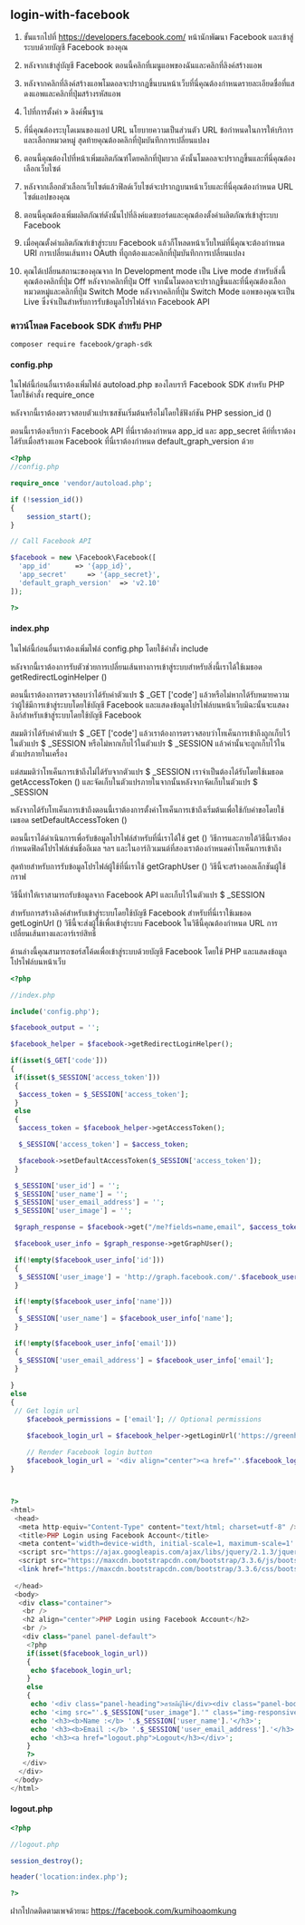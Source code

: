 ## login-with-facebook

1. ขั้นแรกไปที่ https://developers.facebook.com/ หน้านักพัฒนา Facebook และเข้าสู่ระบบด้วยบัญชี Facebook ของคุณ

2. หลังจากเข้าสู่บัญชี Facebook ตอนนี้คลิกที่เมนูแอพของฉันและคลิกที่ลิงค์สร้างแอพ

3. หลังจากคลิกที่ลิงค์สร้างแอพโมดอลจะปรากฏขึ้นบนหน้าเว็บที่นี่คุณต้องกำหนดรายละเอียดชื่อที่แสดงแอพและคลิกที่ปุ่มสร้างรหัสแอพ

4. ไปที่การตั้งค่า » ลิงค์พื้นฐาน

5. ที่นี่คุณต้องระบุโดเมนของแอป URL นโยบายความเป็นส่วนตัว URL ข้อกำหนดในการให้บริการและเลือกหมวดหมู่  สุดท้ายคุณต้องคลิกที่ปุ่มบันทึกการเปลี่ยนแปลง

6. ตอนนี้คุณต้องไปที่หน้าเพิ่มผลิตภัณฑ์โดยคลิกที่ปุ่มบวก  ดังนั้นโมดอลจะปรากฏขึ้นและที่นี่คุณต้องเลือกเว็บไซต์

7. หลังจากเลือกตัวเลือกเว็บไซต์แล้วฟิลด์เว็บไซต์จะปรากฏบนหน้าเว็บและที่นี่คุณต้องกำหนด URL ไซต์แอปของคุณ

8. ตอนนี้คุณต้องเพิ่มผลิตภัณฑ์ดังนั้นไปที่ลิงค์แดชบอร์ดและคุณต้องตั้งค่าผลิตภัณฑ์เข้าสู่ระบบ Facebook

9. เมื่อคุณตั้งค่าผลิตภัณฑ์เข้าสู่ระบบ Facebook แล้วก็โหลดหน้าเว็บใหม่ที่นี่คุณจะต้องกำหนด URI การเปลี่ยนเส้นทาง OAuth ที่ถูกต้องและคลิกที่ปุ่มบันทึกการเปลี่ยนแปลง

10. คุณได้เปลี่ยนสถานะของคุณจาก In Development mode เป็น Live mode สำหรับสิ่งนี้คุณต้องคลิกที่ปุ่ม Off หลังจากคลิกที่ปุ่ม Off จากนั้นโมดอลจะปรากฏขึ้นและที่นี่คุณต้องเลือกหมวดหมู่และคลิกที่ปุ่ม Switch Mode  หลังจากคลิกที่ปุ่ม Switch Mode แอพของคุณจะเป็น Live ซึ่งจำเป็นสำหรับการรับข้อมูลโปรไฟล์จาก Facebook API


### ดาวน์โหลด Facebook SDK สำหรับ PHP
```
composer require facebook/graph-sdk
```

#### config.php
ในไฟล์นี้ก่อนอื่นเราต้องเพิ่มไฟล์ autoload.php ของไลบรารี Facebook SDK สำหรับ PHP โดยใช้คำสั่ง require_once

หลังจากนี้เราต้องตรวจสอบตัวแปรเซสชันเริ่มต้นหรือไม่โดยใช้ฟังก์ชัน PHP session_id ()


ตอนนี้เราต้องเรียกว่า Facebook API ที่นี่เราต้องกำหนด app_id และ app_secret คีย์ที่เราต้องได้รับเมื่อสร้างแอพ Facebook  ที่นี่เราต้องกำหนด default_graph_version ด้วย

```php
<?php
//config.php

require_once 'vendor/autoload.php';

if (!session_id())
{
    session_start();
}

// Call Facebook API

$facebook = new \Facebook\Facebook([
  'app_id'      => '{app_id}',
  'app_secret'     => '{app_secret}',
  'default_graph_version'  => 'v2.10'
]);

?>
```

#### index.php

 ในไฟล์นี้ก่อนอื่นเราต้องเพิ่มไฟล์ config.php โดยใช้คำสั่ง include

 หลังจากนี้เราต้องการรับตัวช่วยการเปลี่ยนเส้นทางการเข้าสู่ระบบสำหรับสิ่งนี้เราได้ใช้เมธอด getRedirectLoginHelper ()

 ตอนนี้เราต้องการตรวจสอบว่าได้รับค่าตัวแปร $ _GET ['code'] แล้วหรือไม่หากได้รับหมายความว่าผู้ใช้มีการเข้าสู่ระบบโดยใช้บัญชี Facebook และแสดงข้อมูลโปรไฟล์บนหน้าเว็บมิฉะนั้นจะแสดงลิงก์สำหรับเข้าสู่ระบบโดยใช้บัญชี Facebook

 

 สมมติว่าได้รับค่าตัวแปร $ _GET ['code'] แล้วเราต้องการตรวจสอบว่าโทเค็นการเข้าถึงถูกเก็บไว้ในตัวแปร $ _SESSION หรือไม่หากเก็บไว้ในตัวแปร $ _SESSION แล้วค่านั้นจะถูกเก็บไว้ในตัวแปรภายในเครื่อง

 แต่สมมติว่าโทเค็นการเข้าถึงไม่ได้รับจากตัวแปร $ _SESSION เราจำเป็นต้องได้รับโดยใช้เมธอด getAccessToken () และจัดเก็บในตัวแปรภายในจากนั้นหลังจากจัดเก็บในตัวแปร $ _SESSION

 หลังจากได้รับโทเค็นการเข้าถึงตอนนี้เราต้องการตั้งค่าโทเค็นการเข้าถึงเริ่มต้นเพื่อใช้กับคำขอโดยใช้เมธอด setDefaultAccessToken ()

 ตอนนี้เราได้ดำเนินการเพื่อรับข้อมูลโปรไฟล์สำหรับที่นี่เราได้ใช้ get () วิธีการและภายใต้วิธีนี้เราต้องกำหนดฟิลด์โปรไฟล์เช่นชื่ออีเมล ฯลฯ และในอาร์กิวเมนต์ที่สองเราต้องกำหนดค่าโทเค็นการเข้าถึง

 สุดท้ายสำหรับการรับข้อมูลโปรไฟล์ผู้ใช้ที่นี่เราใช้ getGraphUser () วิธีนี้จะสร้างคอลเล็กชันผู้ใช้กราฟ

 วิธีนี้ทำให้เราสามารถรับข้อมูลจาก Facebook API และเก็บไว้ในตัวแปร $ _SESSION

 สำหรับการสร้างลิงค์สำหรับเข้าสู่ระบบโดยใช้บัญชี Facebook สำหรับที่นี่เราใช้เมธอด getLoginUrl () วิธีนี้จะส่งผู้ใช้เพื่อเข้าสู่ระบบ Facebook  ในวิธีนี้คุณต้องกำหนด URL การเปลี่ยนเส้นทางและอาร์เรย์สิทธิ์

 


 ด้านล่างนี้คุณสามารถซอร์สโค้ดเพื่อเข้าสู่ระบบด้วยบัญชี Facebook โดยใช้ PHP และแสดงข้อมูลโปรไฟล์บนหน้าเว็บ

```php
<?php

//index.php

include('config.php');

$facebook_output = '';

$facebook_helper = $facebook->getRedirectLoginHelper();

if(isset($_GET['code']))
{
 if(isset($_SESSION['access_token']))
 {
  $access_token = $_SESSION['access_token'];
 }
 else
 {
  $access_token = $facebook_helper->getAccessToken();

  $_SESSION['access_token'] = $access_token;

  $facebook->setDefaultAccessToken($_SESSION['access_token']);
 }

 $_SESSION['user_id'] = '';
 $_SESSION['user_name'] = '';
 $_SESSION['user_email_address'] = '';
 $_SESSION['user_image'] = '';

 $graph_response = $facebook->get("/me?fields=name,email", $access_token);

 $facebook_user_info = $graph_response->getGraphUser();

 if(!empty($facebook_user_info['id']))
 {
  $_SESSION['user_image'] = 'http://graph.facebook.com/'.$facebook_user_info['id'].'/picture';
 }

 if(!empty($facebook_user_info['name']))
 {
  $_SESSION['user_name'] = $facebook_user_info['name'];
 }

 if(!empty($facebook_user_info['email']))
 {
  $_SESSION['user_email_address'] = $facebook_user_info['email'];
 }
 
}
else
{
 // Get login url
    $facebook_permissions = ['email']; // Optional permissions

    $facebook_login_url = $facebook_helper->getLoginUrl('https://greenhouses-pro.co.uk/demo/', $facebook_permissions);
    
    // Render Facebook login button
    $facebook_login_url = '<div align="center"><a href="'.$facebook_login_url.'"><img src="php-login-with-facebook.gif" alt="เข้าสู้ระบบด้วย Facebook" /></a></div>';
}



?>
<html>
 <head>
  <meta http-equiv="Content-Type" content="text/html; charset=utf-8" />
  <title>PHP Login using Facebook Account</title>
  <meta content='width=device-width, initial-scale=1, maximum-scale=1' name='viewport'/>
  <script src="https://ajax.googleapis.com/ajax/libs/jquery/2.1.3/jquery.min.js"></script>
  <script src="https://maxcdn.bootstrapcdn.com/bootstrap/3.3.6/js/bootstrap.min.js"></script>
  <link href="https://maxcdn.bootstrapcdn.com/bootstrap/3.3.6/css/bootstrap.min.css" rel="stylesheet" />
  
 </head>
 <body>
  <div class="container">
   <br />
   <h2 align="center">PHP Login using Facebook Account</h2>
   <br />
   <div class="panel panel-default">
    <?php 
    if(isset($facebook_login_url))
    {
     echo $facebook_login_url;
    }
    else
    {
     echo '<div class="panel-heading">สวัสดีผู้ใช้</div><div class="panel-body">';
     echo '<img src="'.$_SESSION["user_image"].'" class="img-responsive img-circle img-thumbnail" />';
     echo '<h3><b>Name :</b> '.$_SESSION['user_name'].'</h3>';
     echo '<h3><b>Email :</b> '.$_SESSION['user_email_address'].'</h3>';
     echo '<h3><a href="logout.php">Logout</h3></div>';
    }
    ?>
   </div>
  </div>
 </body>
</html>
```

#### logout.php

```php
<?php

//logout.php

session_destroy();

header('location:index.php');

?>
```

ฝากไปกดติดตามเพจด้วยนะ https://facebook.com/kumihoaomkung

